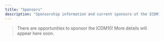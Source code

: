```yaml
---
title: "Sponsors"
description: "Sponsorship information and current sponsors of the ICDM10."
---
```


> There are opportunities to sponsor the ICDM10! More details will appear here soon.
